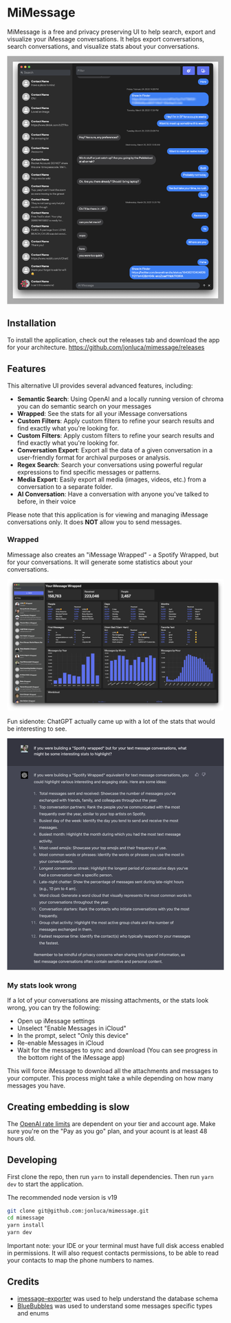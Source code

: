 # MiMessage

MiMessage is a free and privacy preserving UI to help search, export and visualize your iMessage conversations. It helps export conversations, search conversations, and visualize stats about your conversations.

![App screenshot](readme-assets/img.png?raw=true "Mimessage App")

## Installation

To install the application, check out the releases tab and download the app for your architecture. https://github.com/jonluca/mimessage/releases

## Features

This alternative UI provides several advanced features, including:

- **Semantic Search**: Using OpenAI and a locally running version of chroma you can do semantic search on your messages
- **Wrapped**: See the stats for all your iMessage conversations
- **Custom Filters**: Apply custom filters to refine your search results and find exactly what you're looking for.
- **Custom Filters**: Apply custom filters to refine your search results and find exactly what you're looking for.
- **Conversation Export**: Export all the data of a given conversation in a user-friendly format for archival purposes or analysis.
- **Regex Search**: Search your conversations using powerful regular expressions to find specific messages or patterns.
- **Media Export**: Easily export all media (images, videos, etc.) from a conversation to a separate folder.
- **AI Conversation**: Have a conversation with anyone you've talked to before, in their voice

Please note that this application is for viewing and managing iMessage conversations only. It does **NOT** allow you to send messages.

### Wrapped

Mimessage also creates an "iMessage Wrapped" - a Spotify Wrapped, but for your conversations. It will generate some statistics about your conversations.

![Wrapped](readme-assets/wrapped.png?raw=true "My iMessage Wrapped")

Fun sidenote: ChatGPT actually came up with a lot of the stats that would be interesting to see.

![ChatGPT ideas](readme-assets/chatgpt.png?raw=true "ChatGPT generated the stats")

### My stats look wrong

If a lot of your conversations are missing attachments, or the stats look wrong, you can try the following:

- Open up iMessage settings
- Unselect "Enable Messages in iCloud"
- In the prompt, select "Only this device"
- Re-enable Messages in iCloud
- Wait for the messages to sync and download (You can see progress in the bottom right of the iMessage app)

This will force iMessage to download all the attachments and messages to your computer. This process might take a while depending on how many messages you have.

## Creating embedding is slow

The [OpenAI rate limits](https://platform.openai.com/docs/guides/rate-limits/overview) are dependent on your tier and account age. Make sure you're on the "Pay as you go" plan, and your acount is at least 48 hours old.

## Developing

First clone the repo, then run `yarn` to install dependencies. Then run `yarn dev` to start the application.

The recommended node version is v19

```bash
git clone git@github.com:jonluca/mimessage.git
cd mimessage
yarn install
yarn dev
```

Important note: your IDE or your terminal must have full disk access enabled in permissions. It will also request contacts permissions, to be able to read your contacts to map the phone numbers to names.

## Credits

- [imessage-exporter](https://github.com/ReagentX/imessage-exporter) was used to help understand the database schema
- [BlueBubbles](https://github.com/BlueBubblesApp/bluebubbles-app) was used to understand some messages specific types and enums

